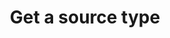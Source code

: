 ---
content-type: "api-endpoint"
endpoint: "source-types"
key: "get-a-source-type"
version: "4"
order: 1


title: "Get a source type"
method: "get"
short-url: |
  /v{{ object.version }}{{ object.endpoint-url }}/{type}
full-url: |
  {{ api.base-url }}{{ endpoint.short-url | flatify }}
short: "{{ api.core-objects.source-types.get.short }}"
description: "{{ api.core-objects.source-types.get.description | flatify }}"


arguments:
  - name: "type"
    required: true
    type: "string"
    description: "{{ connect.common.attributes.type-argument }}"


returns: |
  If successful, the API will return a status of <code class="api success">200 OK</code> and a [Report Card object]({{ api.data-structures.report-cards.section }}) corresponding to `type`.

examples:
  - type: "request"
    language: "json"
    code: |
      curl -X {{ endpoint.method | upcase }} {{ endpoint.full-url | flatify | strip_newlines }}
           -H "Authorization: Bearer <ACCESS_TOKEN>" 
           -H "Content-Type: application/json"

  - type: "response"
    language: "json"
    code: |
      HTTP/1.1 200 OK
      Content-Type: application/json;charset=ISO-8859-1
      
      {  
         "type":"platform.hubspot",
         "current_step":1,
         "current_step_hints":{  
            "api":{  
               "method":"POST",
               "url":"/v4/sources"
            },
            "js":{  
               "function":"addSource",
               "options":{  
                  "type":"platform.hubspot"
               }
            }
         },
         "steps":[  
            {  
               "type":"form",
               "properties":[  
                  {  
                     "name":"image_version",
                     "is_required":true,
                     "provided":false,
                     "is_credential":false,
                     "system_provided":true,
                     "json_schema":null
                  },
                  {  
                     "name":"frequency_in_minutes",
                     "is_required":true,
                     "provided":false,
                     "is_credential":false,
                     "system_provided":false,
                     "json_schema":{  
                        "type":"string",
                        "pattern":"^\\d+$"
                     }
                  },
                  {
                     "name": "anchor_time",
                     "is_required": false,
                     "provided": false,
                     "is_credential": false,
                     "system_provided": false,
                     "json_schema": {
                        "type": "string",
                        "format": "date-time"
                     }
                  },
                  {  
                     "name":"start_date",
                     "is_required":true,
                     "provided":false,
                     "is_credential":false,
                     "system_provided":false,
                     "json_schema":{  
                        "type":"string",
                        "pattern":"^\\d{4}-\\d{2}-\\d{2}T00:00:00Z$"
                     }
                  }
               ]
            },
            {  
               "type":"oauth",
               "properties":[  
                  {  
                     "name":"client_id",
                     "is_required":true,
                     "provided":false,
                     "is_credential":true,
                     "system_provided":true,
                     "json_schema":{  
                        "type":"string"
                     }
                  },
                  {  
                     "name":"client_secret",
                     "is_required":true,
                     "provided":false,
                     "is_credential":true,
                     "system_provided":true,
                     "json_schema":{  
                        "type":"string"
                     }
                  },
                  {  
                     "name":"redirect_uri",
                     "is_required":true,
                     "provided":false,
                     "is_credential":true,
                     "system_provided":true,
                     "json_schema":{  
                        "type":"string",
                        "format":"uri"
                     }
                  },
                  {  
                     "name":"refresh_token",
                     "is_required":true,
                     "provided":false,
                     "is_credential":true,
                     "system_provided":true,
                     "json_schema":{  
                        "type":"string"
                     }
                  }
               ]
            },
            {  
               "type":"discover_schema",
               "properties":[  ]
            },
            {  
               "type":"field_selection",
               "properties":[  ]
            },
            {  
               "type":"fully_configured",
               "properties":[  ]
            }
         ]
      }

---